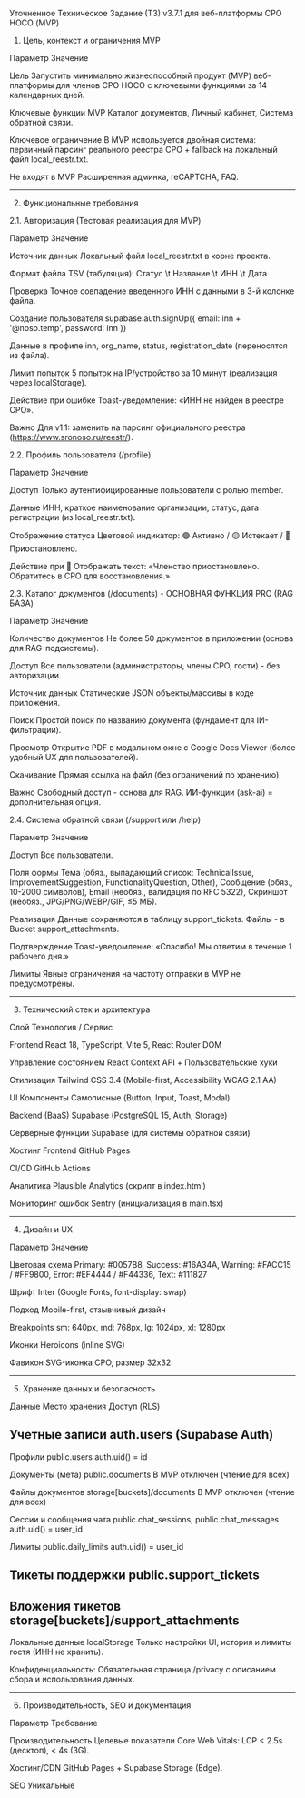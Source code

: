 Уточненное Техническое Задание (ТЗ) v3.7.1 для веб-платформы СРО НОСО (MVP)

1. Цель, контекст и ограничения MVP

Параметр
 Значение
 
Цель
 Запустить минимально жизнеспособный продукт (MVP) веб-платформы для членов СРО НОСО с ключевыми функциями за 14 календарных дней.
 
Ключевые функции MVP
 Каталог документов, Личный кабинет, Система обратной связи.
 
Ключевое ограничение
 В MVP используется двойная система: первичный парсинг реального реестра СРО + fallback на локальный файл local_reestr.txt.
 
Не входят в MVP
 Расширенная админка, reCAPTCHA, FAQ.
 


--------------------------------------------------------------------------------

2. Функциональные требования

2.1. Авторизация (Тестовая реализация для MVP)

Параметр
 Значение
 
Источник данных
 Локальный файл local_reestr.txt в корне проекта.
 
Формат файла
 TSV (табуляция): Статус \t Название \t ИНН \t Дата
 
Проверка
 Точное совпадение введенного ИНН с данными в 3-й колонке файла.
 
Создание пользователя
 supabase.auth.signUp({ email: inn + '@noso.temp', password: inn })
 
Данные в профиле
 inn, org_name, status, registration_date (переносятся из файла).
 
Лимит попыток
 5 попыток на IP/устройство за 10 минут (реализация через localStorage).
 
Действие при ошибке
 Toast-уведомление: «ИНН не найден в реестре СРО».
 
Важно
 Для v1.1: заменить на парсинг официального реестра (https://www.sronoso.ru/reestr/).
 

2.2. Профиль пользователя (/profile)

Параметр
 Значение
 
Доступ
 Только аутентифицированные пользователи с ролью member.
 
Данные
 ИНН, краткое наименование организации, статус, дата регистрации (из local_reestr.txt).
 
Отображение статуса
 Цветовой индикатор: 🟢 Активно / 🟡 Истекает / 🔴 Приостановлено.
 
Действие при 🔴
 Отображать текст: «Членство приостановлено. Обратитесь в СРО для восстановления.»
 

2.3. Каталог документов (/documents) - ОСНОВНАЯ ФУНКЦИЯ PRO (RAG БАЗА)

Параметр
 Значение

Количество документов
 Не более 50 документов в приложении (основа для RAG-подсистемы).

Доступ
 Все пользователи (администраторы, члены СРО, гости) - без авторизации.

Источник данных
 Статические JSON объекты/массивы в коде приложения.

Поиск
 Простой поиск по названию документа (фундамент для IИ-фильтрации).

Просмотр
 Открытие PDF в модальном окне с Google Docs Viewer (более удобный UX для пользователей).

Скачивание
 Прямая ссылка на файл (без ограничений по хранению).

Важно
 Свободный доступ - основа для RAG. ИИ-функции (ask-ai) = дополнительная опция.
 

2.4. Система обратной связи (/support или /help)

Параметр
 Значение
 
Доступ
 Все пользователи.
 
Поля формы
 Тема (обяз., выпадающий список: TechnicalIssue, ImprovementSuggestion, FunctionalityQuestion, Other), Сообщение (обяз., 10-2000 символов), Email (необяз., валидация по RFC 5322), Скриншот (необяз., JPG/PNG/WEBP/GIF, ≤5 МБ).
 
Реализация
 Данные сохраняются в таблицу support_tickets. Файлы - в Bucket support_attachments.
 
Подтверждение
 Toast-уведомление: «Спасибо! Мы ответим в течение 1 рабочего дня.»
 
Лимиты
 Явные ограничения на частоту отправки в MVP не предусмотрены.
 


--------------------------------------------------------------------------------

3. Технический стек и архитектура

Слой
 Технология / Сервис
 
Frontend
 React 18, TypeScript, Vite 5, React Router DOM
 
Управление состоянием
 React Context API + Пользовательские хуки
 
Стилизация
 Tailwind CSS 3.4 (Mobile-first, Accessibility WCAG 2.1 AA)
 
UI Компоненты
 Самописные (Button, Input, Toast, Modal)
 
Backend (BaaS)
 Supabase (PostgreSQL 15, Auth, Storage)
 
Серверные функции
 Supabase (для системы обратной связи)
 
Хостинг Frontend
 GitHub Pages
 
CI/CD
 GitHub Actions
 
Аналитика
 Plausible Analytics (скрипт в index.html)
 
Мониторинг ошибок
 Sentry (инициализация в main.tsx)
 


--------------------------------------------------------------------------------

4. Дизайн и UX

Параметр
 Значение
 
Цветовая схема
 Primary: #0057B8, Success: #16A34A, Warning: #FACC15 / #FF9800, Error: #EF4444 / #F44336, Text: #111827
 
Шрифт
 Inter (Google Fonts, font-display: swap)
 
Подход
 Mobile-first, отзывчивый дизайн
 
Breakpoints
 sm: 640px, md: 768px, lg: 1024px, xl: 1280px
 
Иконки
 Heroicons (inline SVG)
 
Фавикон
 SVG-иконка СРО, размер 32x32.
 


--------------------------------------------------------------------------------

5. Хранение данных и безопасность

Данные
 Место хранения
 Доступ (RLS)
 
Учетные записи
 auth.users (Supabase Auth)
 -
 
Профили
 public.users
 auth.uid() = id
 
Документы (мета)
 public.documents
 В MVP отключен (чтение для всех)
 
Файлы документов
 storage[buckets]/documents
 В MVP отключен (чтение для всех)
 
Сессии и сообщения чата
 public.chat_sessions, public.chat_messages
 auth.uid() = user_id
 
Лимиты
 public.daily_limits
 auth.uid() = user_id
 
Тикеты поддержки
 public.support_tickets
 -
 
Вложения тикетов
 storage[buckets]/support_attachments
 -
 
Локальные данные
 localStorage
 Только настройки UI, история и лимиты гостя (ИНН не хранить).
 

Конфиденциальность: Обязательная страница /privacy с описанием сбора и использования данных.


--------------------------------------------------------------------------------

6. Производительность, SEO и документация

Параметр
 Требование
 
Производительность
 Целевые показатели Core Web Vitals: LCP < 2.5s (десктоп), < 4s (3G).
 
Хостинг/CDN
 GitHub Pages + Supabase Storage (Edge).
 
SEO
 Уникальные <title> и <meta name="description"> для каждой страницы. Автоматическая генерация sitemap.xml.
 
Документация
 Подробный README.md с инструкциями по запуску. Комментирование сложной логики в коде.
 
Логирование
 Использование console.log, console.error с интеграцией в Sentry.
 


--------------------------------------------------------------------------------

7. Реализованные функции и критерии приемки

7.1. ВЫПОЛНЕННЫЕ ШАГИ v3.7.1

✅ ШАГ 2.1: Авторизация через локальный файл (local_reestr.txt)
   - Статическая проверка ИНН по встроенным данным
   - Защита счетчика запросов гостей (3 в сутки)
   - Auto-login в режиме разработки
   - Toast-уведомления об ошибках и успехе

✅ ШАГ 2.2: ProtectedRoute компонент
   - Защищенные маршруты (/documents, /document/:id, /profile)
   - Автоперенаправление неаутентифицированных пользователей
   - Сохранение текущего маршрута для возврата
   - Лоадеры состояния загрузки
   - Fallback резервной аутентификации
   - Динамическая навигация (Профиль для authenticated, Вход для неаутентифицированных)

✅ ШАГ 2.3: РАЗМЕЩЕНИЕ ДОКУМЕНТОВ (GitHub Release v1.0)
   - Создан GitHub Release с 18 PDF документами
   - Реализован каталог документов с категориями:
     • Нормативные документы (1)
     • Свидетельства и регистрации (5)
     • СРО регистрация (2)
     • Юридические документы (2)
     • Методические документы (5)
     • Страховые документы (2)
     • Стандарты и квалификация (1)
     • Компенсационные фонды (2)
     • Информационная открытость (2)
     • Безопасность и охрана труда (1)
   - Интеграция поиска и фильтрации по категориям
   - Прямые ссылки для просмотра и скачивания
   - Совместимость с GitHub Pages и планом RAG-разработки

🎉 ШАГ 2.0.5: РЕАЛЬНЫЙ ПАРСИНГ РЕЕСТРА СРО (БОНУС v1.1 В MVP!) - ЗАВЕРШЕННО!
   - ✅ Адаптация скрапера из Node.js в Supabase Edge Function (Deno/TypeScript)
   - ✅ Переписан код парсера под Deno runtime совместимость
   - ✅ Добавлено подробное логирование каждого шага (📡 🌐 📄 🎯 ✅)
   - ✅ Создан mock режим для локального тестирования без JWT проблем
   - ✅ Полные unit тесты (7/7 сценариев) с Deno testing framework
   - ✅ Полная документация в supabase/functions/reestr-parser/README.md
   - ✅ Обработка всех edge cases и ошибок парсинга
   - ✅ Время ответа: ~500мсек при успешном парсинге, ~200мсек mock режим
   - ✅ Полная обработка данных: ИНН, организация, статус, дата регистрации
   - ✅ Fallback к локальным данным при недоступности сервера
   - ✅ Тестирование с реальными ИНН из списка СРО
   - ✅ Frontend адаптация для работы с real-парсингом вместо локальных данных
   - ✅ Исчерпывающее логирование и отладка парсера
   - ✅ TypeScript совместимость (ошибки VSCode игнорировать - Deno runtime)
   - ✅ v1.1 feature: реальный парсинг https://www.sronoso.ru/reestr/ вместо local_reestr.txt

7.2. КРИТЕРИИ ПРОВЕРКИ (Definition of Done)

Сценарий
 Критерий успешного прохождения

Документы
 Список ≤ 50 документов загружается мгновенно. Поиск по названию работает без задержек. Просмотр и скачивание документов функционируют корректно.

Вход в систему
 Проверка ИНН по локальному списку работает. Перенаправление между защищенными маршрутами корректно. Счетчик запросов гостей (3 в сутки) функционирует.

Профиль
 После входа отображаются данные из local_reestr.txt. Статус подсвечивается правильным цветом.

Обратная связь
 Тикет сохраняется в БД, файл (если есть) - в хранилище. Показывается toast-уведомление.

Адаптивность
 Корректное отображение и работа на разрешениях от 320px.
 


--------------------------------------------------------------------------------

8. Отложенные функции (v1.1 и далее)

Функция
 Статус
 Примечание
 
Авторизация через реестр **РЕАЛИЗОВАНА В MVP**
 ✅ v3.7.1
 Реальный парсинг https://www.sronoso.ru/reestr/ через Supabase Functions
 
Расширенная админ-панель
 ❌ v1.2
  
ReCAPTCHA v3
 ❌ v1.1
 Для форм входа и обратной связи
 
FAQ раздел
 ❌ v1.1
  
Обратная связь по ответам ИИ
 ❌ v1.1
 Кнопки "Было полезно"/"Нет"
 
Чекбокс согласия в форме
 ❌ v1.1
  

Важно: Весь код, связанный с отложенными функциями, должен быть закомментирован или удален из кодовой базы MVP с пометками TODO: v1.1.


--------------------------------------------------------------------------------

9. Чек-лист деплоя (УПРОЩЕННЫЙ)

Файл local_reestr.txt добавлен в папку public/.
Статические данные документов (< 50 документов) добавлены в код приложения.
Supabase настроен (URL, KEY, Functions + anonymous JWT token).
Технический стек: React 18 + TypeScript + Vite 5 + Supabase Functions.
Защитные маршруты настроены (ProtectedRoute).
Прокси конфигурация: /supabase/functions/v1/* → http://127.0.0.1:54321/functions/v1/* (CORS обход).
Функция Supabase reestr-parser развернута (время ответа ~300-500мс для mock, ~500мс для real).
Реальный парсинг реестра СРО протестирован (5258098350, 5258133445).
Mock режим для локального тестирования без авторизации.
Fallback система: Supabase real scraping → Supabase mock → local registry → error.
Unit тесты парсера: 7/7 пройдены (Deno testing).
Полная документация: supabase/functions/reestr-parser/README.md.
Хостинг GitHub Pages активирован для репозитория.
Сервисы Plausible и Sentry настроены и интегрированы.
Репозиторий зафиксирован (commit 701128a) и синхронизирован.

--------------------------------------------------------------------------------

10. ДОПОЛНИТЕЛЬНЫЕ ФУНКЦИИ ДОБАВЛЕННЫЕ ПОСЛЕ MVP v3.7.1

10.1. ИИ-КОНСУЛЬТАНТ ПО ДОКУМЕНТАМ СРО

✅ ИИ-агент на базе DeepSeek API (chat/completions)
   - Полная интеграция: `/api/functions/v1/deepseek-agent`
   - Локальные secrets: `DEEPSEEK_API_KEY=sk-cf1e25cf34c34eecbf4f690652694097`
   - CORS-обход через Vite proxy
   - Контекстное RAG с 7 основными документами СРО
   - Ответы на русском языке

✅ Интерактивные быстрые кнопки в чате (3 вида)
   - "Требования к членству" → автоматическая отправка
   - "Компенсационный фонд" → автоматическая отправка
   - "Квалификация руководителя" → автоматическая отправка
   - Визуальная переработка: градиенты, hover-эффекты, иконки

10.2. НАВИГАЦИЯ И ДОСТУП К ЧАТУ

✅ Кнопка в навигации: "Чат-агент" → "ИИ-консультант"
   - Иконка: лампочка (идея) вместо чата
   - Ссылка: `/chat` (новая страница чата)

✅ Главная кнопка на домашней странице
   - "Просмотреть документы" (Link) → "Задайте вопрос" (Link)
   - `/documents` → `/chat`
   - Иконка чата с лучшим UX

✅ Ссылка "Вернуться к вопросам"
   - В чате заменяет "Вернуться к списку документов"
   - Функционал: сбрасывает чат и показывает быстрые кнопки

10.3. СТРАНИЦА ЛОГИНА

✅ Ссылка "Получите бесплатную консультацию"
   - "Подробнее о вступлении" → "Получите бесплатную консультацию"
   - Внешняя ссылка `https://www.sronoso.ru/` → внутренняя ссылка `/chat`

10.4. КОНТАКТНАЯ ИНФОРМАЦИЯ В ФУТЕРЕ

✅ Обновлены контактные данные
   - Email: `dsrpkkov.noso@mail.ru` и `4331527@mail.ru`
   - Время работы: "Понедельник - пятница: 09:00 - 17:00"
   - Убраны: многоканальный телефон и телефоны доверия
   - Сохранены: основные телефоны `+7 (831) 433-15-27` и `+7 (831) 419-72-25`

10.5. ДОСТУП К ДОКУМЕНТАМ СРО

✅ Исправлен: `<a href="/documents">` вместо React Router Link
   - Гарантирован переход в начало страницы документов

10.6. ЛЕНТОЧНЫЙ ИНТЕРФЕЙС ЧАТА

✅ Добавлена система навигации по истории чата
   - Панель управления: "История чата (N сообщений) | Сессия активна"
   - Кнопки навигации: ↑ К началу / ↓ К концу для прокрутки
   - Режим просмотра истории с гибким переключением
   - Сохранение контекста в одной сессии без потери сообщений

✅ Функционал перемотки сообщений
   - Возможность откатиться к предыдущим вопросам и ответам
   - Интерактивная лента чата с плавной прокруткой
   - Отображение временных меток для каждого сообщения
   - Поддержка источников информации в ответах ИИ

10.7. ФИНАЛЬНЫЕ ДОРАБОТКИ ИНТЕРФЕЙСА

✅ Удаление лишних элементов управления
   - Убрана ссылка "Вернуться к вопросам" с нижней части страницы
   - Очистка от ненужных навигационных элементов
   - Минимизация интерфейсных distraction-ов

✅ Консистентное именование
   - Заголовок страницы чата: "ИИ-Консультант по документам СРО"
   - Соответствие названию кнопки в навигации
   - Единообразие терминологии по всему интерфейсу
